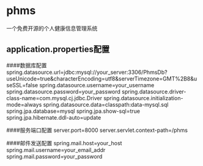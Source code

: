 # phms
一个免费开源的个人健康信息管理系统

## application.properties配置
####数据库配置
spring.datasource.url=jdbc:mysql://your_server:3306/PhmsDb?useUnicode=true&characterEncoding=utf8&serverTimezone=GMT%2B8&useSSL=false
spring.datasource.username=your_username
spring.datasource.password=your_password
spring.datasource.driver-class-name=com.mysql.cj.jdbc.Driver
spring.datasource.initialization-mode=always
spring.datasource.data=classpath:data-mysql.sql
spring.jpa.database=mysql
spring.jpa.show-sql=true
spring.jpa.hibernate.ddl-auto=update

####服务端口配置
server.port=8000
server.servlet.context-path=/phms

####邮件发送配置
spring.mail.host=your_host
spring.mail.username=your_email_addr
spring.mail.password=your_password
